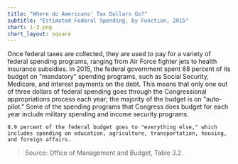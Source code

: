```yaml
---
title: "Where do Americans' Tax Dollars Go?"
subtitle: "Estimated Federal Spending, by Function, 2015"
chart: 1-3.png
chart_layout: square
---
```

Once federal taxes are collected, they are used to pay for a variety of federal spending programs, ranging from Air Force fighter jets to health insurance subsidies. In 2015, the federal government spent 68 percent of its budget on "mandatory" spending programs, such as Social Security, Medicare, and interest payments on the debt. This means that only one out of three dollars of federal spending goes through the Congressional appropriations process each year; the majority of the budget is on "auto-pilot." Some of the spending programs that Congress does budget for each year include military spending and income security programs.						

```
8.9 percent of the federal budget goes to "everything else," which includes spending on education, agriculture, transportation, housing, and foreign affairs.						
```

> Source: Office of Management and Budget, Table 3.2.
